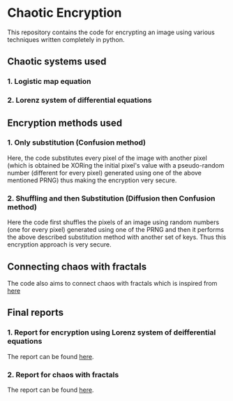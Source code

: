 # Chaotic Encryption
This repository contains the code for encrypting an image using various techniques written completely in python.

## Chaotic systems used
### 1. Logistic map equation
### 2. Lorenz system of differential equations

## Encryption methods used
### 1. Only substitution (Confusion method)
Here, the code substitutes every pixel of the image with another pixel (which is obtained be XORing the initial pixel's value with a pseudo-random number (different for every pixel) generated using one of the above mentioned PRNG) thus making the encryption very secure.
### 2. Shuffling and then Substitution (Diffusion then Confusion method)
Here the code first shuffles the pixels of an image using random numbers (one for every pixel) generated using one of the PRNG and then it performs the above described substitution method with another set of keys. Thus this encryption approach is very secure.

## Connecting chaos with fractals
The code also aims to connect chaos with fractals which is inspired from [here](https://github.com/jonnyhyman/Chaos) 

## Final reports
### 1. Report for encryption using Lorenz system of deifferential equations
The report can be found [here](). 
### 2. Report for chaos with fractals
The report can be found [here](). 

